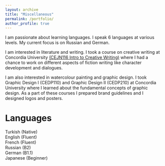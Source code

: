 ```yaml
---
layout: archive
title: "Miscellaneous"
permalink: /portfolio/
author_profile: true
---
```


I am passionate about learning languages. I speak 6 languages at various levels. My current focus is on Russian and German.

I am interested in literature and writing. I took a course on creative writing at Concordia University [(CEJN116 Intro to Creative Writing)](https://www.concordia.ca/cce/courses/details.html?subject=CEJN&catalog_number=116) where I had a chance to work on different aspects of fiction writing like character development and dialogues. 

I am also interested in watercolour painting and graphic design. I took Graphic Design I (CEDP110) and Graphic Design II (CEDP210) at Concordia University where I learned about the fundamental concepts of graphic design. As a part of these courses I prepared brand guidelines and I designed logos and posters.

# Languages
Turkish (Native) <br/>
English (Fluent) <br/>
French (Fluent) <br/>
Russian (B2) <br/>
German (B1.1) <br/>
Japanese (Beginner) <br/>
